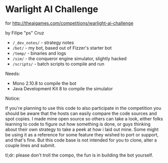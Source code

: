 Warlight AI Challenge
=====================

for http://theaigames.com/competitions/warlight-ai-challenge

by Filipe "ps" Cruz

* ``/_dev_notes/`` - strategy notes
* ``/bot/`` - my bot, based out of Fizzer's starter bot
* ``/temp/`` - binaries and logs
* ``/sim/`` - the conqueror engine simulator, slightly hacked
* ``/scripts/`` - batch scripts to compile and run


Needs:
* Mono 2.10.8 to compile the bot
* Java Development Kit 8 to compile the simulator


Notice:

If you're planning to use this code to also participate in the competition you should be aware that the hosts can easily compare the code sources and spot copies. I made mine open source so others can take a look, either folks learning to code to figure out how something is done, or guys thinking about their own strategy to take a peek at how i laid out mine. Some might be using it as a reference for some feature they wished to port or support, and that's fine. But this code base is not intended for you to clone, alter a couple lines and submit.

tl;dr: please don't troll the compo, the fun is in building the bot yourself.